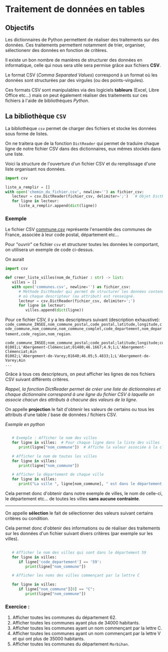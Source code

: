 # Traitement de données en tables

## Objectifs

Les dictionnaires de Python permettent de réaliser des traitements sur des données. Ces traitements permettent notamment de trier, organiser, sélectionenr des données en fonction de critères.

Il existe un bon nombre de manières de structurer des données en informatique, celle qui nous sera utile sera permise grâce aux fichiers **CSV**.

Le format CSV (*Comma Separated Values*) correspond à un format où les données sont structurées par des virgules (ou des points-virgules).

Ces formats CSV sont manipulables via des logiciels **tableurs** (Excel, Libre Office etc...) mais on peut également réaliser des traitements sur ces fichiers à l'aide de bibliothèques *Python*.

## La bibliothèque `CSV`

La bibliothèque `csv` permet de charger des fichiers et stocke les données sous forme de listes.

On ne traitera que de la fonction `DictReader` qui permet de traduire chaque ligne de notre fichier CSV dans des dictionnaires, eux mêmes stockés dans une liste.

Voici la structure de l'ouverture d'un fichier CSV et du remplissage d'une liste organisant nos données.

```python
import csv

liste_a_remplir = []
with open('chemin_du_fichier.csv', newline='') as fichier_csv:
   lecteur = csv.DictReader(fichier_csv, delimiter=';')   # Objet DictReader (itérateur)
   for ligne in lecteur:
      liste_a_remplir.append(dict(ligne))
```

### Exemple

Le fichier CSV [commune.csv](./communes.csv) représente l'ensemble des communes de France, associée à leur code postal, département etc...

Pour "ouvrir" ce fichier `csv` et structurer toutes les données le comportant, on utilisera un exemple de code ci-dessus.

On aurait

```python
import csv

def creer_liste_villes(nom_de_fichier : str) -> list:
   villes = []
   with open('communes.csv', newline='') as fichier_csv:
      # Méthode DictReader qui permet de structurer les données contenues dans le fichier CSV en liste de dictionnaires 
      # où chaque descripteur (ou attribut) est renseigné.
      lecteur = csv.DictReader(fichier_csv, delimiter=';')   
      for ligne in lecteur:
         villes.append(dict(ligne))
```

Pour ce fichier CSV, il y a les descripteurs suivant (description exhaustive): `code_commune_INSEE,nom_commune_postal,code_postal,latitude,longitude,code_commune,nom_commune,nom_commune_complet,code_departement,nom_departement,code_region,nom_region`.

```
code_commune_INSEE;nom_commune_postal;code_postal;latitude;longitude;code_commune;nom_commune;nom_departement
01001;L'Abergement-Clémenciat;01400;46.1667;4.9;1;L'Abergement-Clémenciat;Ain
01002;L'Abergement-de-Varey;01640;46.05;5.4833;1;L'Abergement-de-Varey;Ain
...
```
Grâce à tous ces descripteurs, on peut afficher les lignes de nos fichiers CSV suivant différents critères.

*Rappel, la fonction DictReader permet de créer une liste de dictionnaires et chaque dictionnaire correspond à une ligne du fichier CSV à laquelle on associe chacun des attributs à chacune des valeurs de la ligne.*

On appelle **projection** le fait d'obtenir les valeurs de certains ou tous les attributs d'une table / base de données / fichiers CSV.


*Exemple en python*

```python

   # Exemple : Afficher le nom des villes
   for ligne in villes:  # Pour chaque ligne dans la liste des villes
      print(ligne["nom_commune"])  # Affiche la valeur associée à la clé 'nom_commune'

   # Afficher le nom de toutes les villes
   for ligne in villes:
      print(ligne["nom_commune"])

   # Afficher le département de chaque ville
   for ligne in villes:
      print("La ville ", ligne[nom_commune], " est dans le département : ", ligne["nom_departement"])
```

Cela permet donc d'obtenir dans notre exemple de villes, le nom de celle-ci, le département etc... de toutes les villes **sans aucune contrainte**.

___

On appelle **sélection** le fait de sélectionner des valeurs suivant certains critères ou condition.

Cela permet donc d'obtenir des informations ou de réaliser des traitements sur les données d'un fichier suivant divers critères (par exemple sur les villes).

```python
   
   # Afficher le nom des villes qui sont dans le département 59
   for ligne in villes:
      if ligne['code_departement'] == '59':
         print(ligne["nom_commune"])

   # Afficher les noms des villes commençant par la lettre C

   for ligne in villes:
      if ligne["nom_commune"][0] == "C":
         print(ligne["nom_commune"])
```


### Exercice : 

1. Afficher toutes les communes du département 62.
2. Afficher toutes les communes ayant plus de 34000 habitants.
3. Afficher toutes les communes ayant un nom commençant par la lettre C.
4. Afficher toutes les communes ayant un nom commençant par la lettre V et qui ont plus de 35000 habitants.
5. Afficher toutes les communes du département `Morbihan`.
